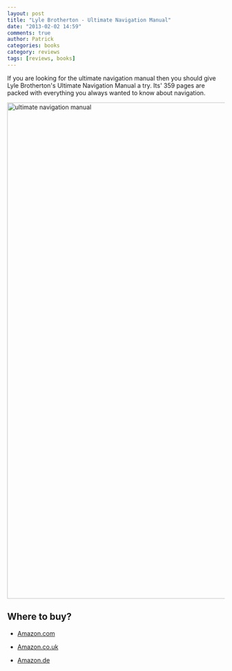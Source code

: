 ```yaml
---
layout: post
title: "Lyle Brotherton - Ultimate Navigation Manual"
date: "2013-02-02 14:59"
comments: true
author: Patrick
categories: books
category: reviews
tags: [reviews, books]
---
```


If you are looking for the ultimate navigation manual then you should give Lyle Brotherton's Ultimate Navigation Manual a try. Its' 359 pages are packed with everything you always wanted to know about navigation.

<a href="http://www.flickr.com/photos/90204224@N07/8418819529/" title="ultimate navigation manual"><img src="http://farm9.staticflickr.com/8094/8418819529_a498ea20fe_c.jpg" width="1150" alt="ultimate navigation manual"></a>

## Where to buy?
* <a href="http://www.amazon.com/gp/product/B005IH021M/ref=as_li_qf_sp_asin_il_tl?ie=UTF8&camp=1789&creative=9325&creativeASIN=B005IH021M&linkCode=as2&tag=hikeve-20" target="_blank">Amazon.com</a>

* <a href="http://www.amazon.co.uk/gp/product/0007424604/ref=as_li_qf_sp_asin_il_tl?ie=UTF8&camp=1634&creative=6738&creativeASIN=0007424604&linkCode=as2&tag=hikeve07-21" target="_blank">Amazon.co.uk</a>

* <a href="http://www.amazon.de/gp/product/0007424604/ref=as_li_qf_sp_asin_il_tl?ie=UTF8&camp=1638&creative=6742&creativeASIN=0007424604&linkCode=as2&tag=hikeve-21" target="_blank">Amazon.de</a>
